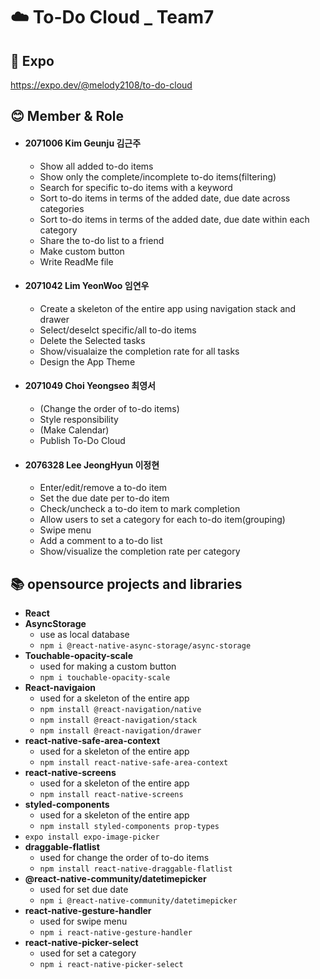 # ☁️ To-Do Cloud _ Team7
## 📌 Expo 
https://expo.dev/@melody2108/to-do-cloud


## 😊 Member & Role
- #### 2071006 Kim Geunju 김근주
  * Show all added to-do items 
  * Show only the complete/incomplete to-do items(filtering)
  * Search for specific to-do items with a keyword
  * Sort to-do items in terms of the added date, due date across categories
  * Sort to-do items in terms of the added date, due date within each category
  * Share the to-do list to a friend 
  * Make custom button
  * Write ReadMe file
  
- #### 2071042 Lim YeonWoo 임연우
  * Create a skeleton of the entire app using navigation stack and drawer
  * Select/deselct specific/all to-do items
  * Delete the Selected tasks
  * Show/visualaize the completion rate for all tasks
  * Design the App Theme

  
- #### 2071049 Choi Yeongseo 최영서
  * (Change the order of to-do items)
  * Style responsibility
  * (Make Calendar)
  * Publish To-Do Cloud
  
- #### 2076328 Lee JeongHyun 이정현
  * Enter/edit/remove a to-do item
  * Set the due date per to-do item
  * Check/uncheck a to-do item to mark completion
  * Allow users to set a category for each to-do item(grouping)
  * Swipe menu
  * Add a comment to a to-do list
  * Show/visualize the completion rate per category


## 📚 opensource projects and libraries
- __React__
- __AsyncStorage__
  * use as local database
  * ```npm i @react-native-async-storage/async-storage```
- __Touchable-opacity-scale__
  * used for making a custom button
  * ```npm i touchable-opacity-scale```
- __React-navigaion__
  * used for a skeleton of the entire app
  * ```npm install @react-navigation/native```
  * ```npm install @react-navigation/stack```
  * ```npm install @react-navigation/drawer```
- __react-native-safe-area-context__
  * used for a skeleton of the entire app
  * ```npm install react-native-safe-area-context```
- __react-native-screens__
  * used for a skeleton of the entire app
  * ```npm install react-native-screens```
- __styled-components__
  * used for a skeleton of the entire app
  * ```npm install styled-components prop-types```
- ```expo install expo-image-picker```
- __draggable-flatlist__
  * used for change the order of to-do items
  * ```npm install react-native-draggable-flatlist```
- __@react-native-community/datetimepicker__
  * used for set due date
  * ```npm i @react-native-community/datetimepicker```
- __react-native-gesture-handler__
  * used for swipe menu
  * ```npm i react-native-gesture-handler```
- __react-native-picker-select__
  * used for set a category
  * ```npm i react-native-picker-select```
